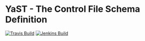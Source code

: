 # YaST - The Control File Schema Definition #

[![Travis Build](https://travis-ci.org/yast/yast-installation-control.svg?branch=master)](https://travis-ci.org/yast/yast-installation-control)
[![Jenkins Build](http://img.shields.io/jenkins/s/https/ci.opensuse.org/yast-installation-control-master.svg)](https://ci.opensuse.org/view/Yast/job/yast-installation-control-master/)

